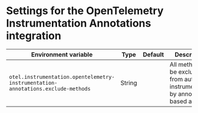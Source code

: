 # Settings for the OpenTelemetry Instrumentation Annotations integration

| Environment variable  | Type  | Default  | Description  |
|----------------- |------ |--------- |------------- |
| `otel.instrumentation.opentelemetry-instrumentation-annotations.exclude-methods` | String |  | All methods to be excluded from auto-instrumentation by annotation-based advices. |
